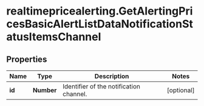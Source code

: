 # realtimepricealerting.GetAlertingPricesBasicAlertListDataNotificationStatusItemsChannel

## Properties

Name | Type | Description | Notes
------------ | ------------- | ------------- | -------------
**id** | **Number** | Identifier of the notification channel. | [optional] 


